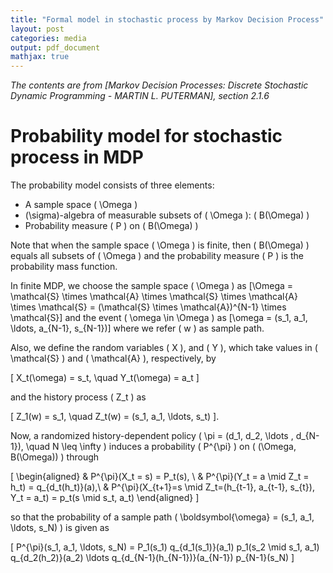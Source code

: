 ```yaml
---
title: "Formal model in stochastic process by Markov Decision Process"
layout: post
categories: media
output: pdf_document
mathjax: true
---
```


_The contents are from [Markov Decision Processes: Discrete Stochastic Dynamic Programming - MARTIN L. PUTERMAN], section 2.1.6_

# Probability model for stochastic process in MDP

The probability model consists of three elements: 
* A sample space \( \Omega \)
* \(\sigma\)-algebra of measurable subsets of \( \Omega \): \( B(\Omega) \)
* Probability measure \( P \) on  \( B(\Omega) \)

Note that when the sample space \( \Omega \) is finite, then \( B(\Omega) \) equals all subsets of \( \Omega \) and the probability measure \( P \) is the probability mass function.

In finite MDP, we choose the sample space \( \Omega \) as
\[\Omega = \mathcal{S} \times \mathcal{A} \times \mathcal{S} \times \mathcal{A} \times \mathcal{S} = (\mathcal{S} \times \mathcal{A})^{N-1} \times \mathcal{S}\]
and the event \( \omega \in \Omega \) as 
\[\omega = (s_1, a_1, \ldots, a_{N-1}, s_{N-1})\]
where we refer \( w \) as sample path.

Also, we define the random variables \( X \), and \( Y \), which take values in \( \mathcal{S} \) and \( \mathcal{A} \), respectively, by

\[ X_t(\omega) = s_t, \quad Y_t(\omega) = a_t \]

and the history process \( Z_t \) as 

\[ Z_1(w) = s_1, \quad Z_t(w) = (s_1, a_1, \ldots, s_t) \].

Now, a randomized history-dependent policy \( \pi = (d_1, d_2, \ldots , d_{N-1}), \quad N \leq \infty \) induces a probability \( P^{\pi} \) on \( (\Omega, B(\Omega)) \) through 

\[
\begin{aligned}
  & P^{\pi}(X_t = s) = P_t(s), \\ 
  & P^{\pi}(Y_t = a \mid Z_t = h_t) = q_{d_t(h_t)}(a),\\ 
  & P^{\pi}(X_{t+1}=s \mid Z_t=(h_{t-1}, a_{t-1}, s_{t}), Y_t = a_t) = p_t(s \mid s_t, a_t)
\end{aligned}
\]

so that the probability of a sample path \( \boldsymbol{\omega} = (s_1, a_1, \ldots, s_N) \) is given as 

\[ P^{\pi}(s_1, a_1, \ldots, s_N) = P_1(s_1) q_{d_1(s_1)}(a_1) p_1(s_2 \mid s_1, a_1) q_{d_2(h_2)}(a_2) \ldots q_{d_{N-1}(h_{N-1})}(a_{N-1}) p_{N-1}(s_N) \]



